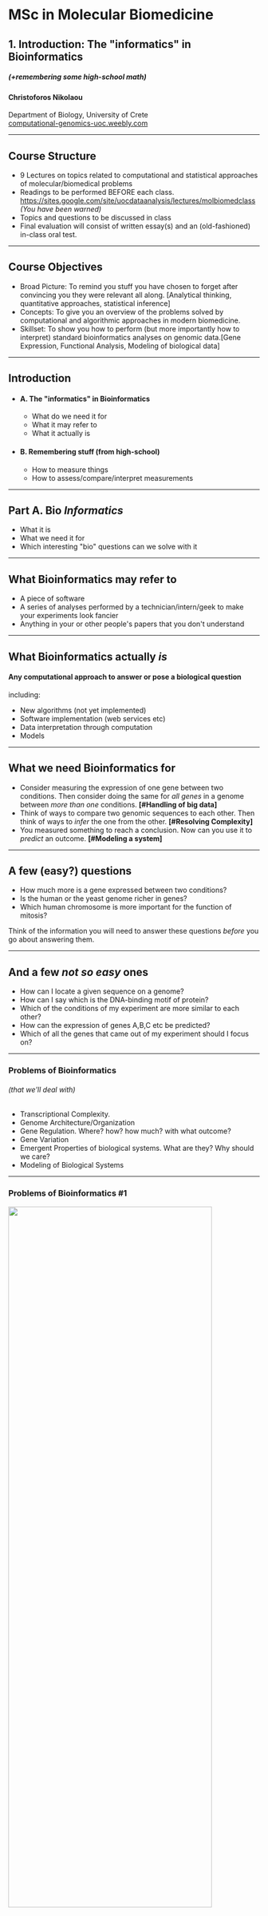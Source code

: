 # MSc in Molecular Biomedicine

## 1. Introduction: The "informatics" in Bioinformatics 
##### (+remembering some high-school math) ####
#### Christoforos Nikolaou  
Department of Biology, University of Crete  
[computational-genomics-uoc.weebly.com](http://computational-genomics-uoc.weebly.com)  

---
## Course Structure
* 9 Lectures on topics related to computational and statistical approaches of molecular/biomedical problems
* Readings to be performed BEFORE each class. https://sites.google.com/site/uocdataanalysis/lectures/molbiomedclass
*(You have been warned)*
* Topics and questions to be discussed in class
* Final evaluation will consist of written essay(s) and an (old-fashioned) in-class oral test. 

---
## Course Objectives 
* Broad Picture: To remind you stuff you have chosen to forget after convincing you they were relevant all along. [Analytical thinking, quantitative approaches, statistical inference]
* Concepts: To give you an overview of the problems solved by computational and algorithmic approaches in modern biomedicine.
* Skillset: To show you how to perform (but more importantly how to interpret) standard bioinformatics analyses on genomic data.[Gene Expression, Functional Analysis, Modeling of biological data]

---
## Introduction  
* #### A. The "informatics" in Bioinformatics
	* What do we need it for
	* What it may refer to
	* What it actually is 
* #### B. Remembering stuff (from high-school)
	* How to measure things
	* How to assess/compare/interpret measurements 
---
## Part A. Bio *Informatics*
* What it is
* What we need it for
* Which interesting "bio" questions can we solve with it

---

## What Bioinformatics may refer to
* A piece of software
* A series of analyses performed by a technician/intern/geek to make your experiments look fancier
* Anything in your or other people's papers that you don't understand

---
## What Bioinformatics actually *is*
#### Any computational approach to answer **or pose** a biological question

including:
* New algorithms (not yet implemented)
* Software implementation (web services etc)
* Data interpretation through computation
* Models

---
## What we need Bioinformatics for
* Consider measuring the expression of one gene between two conditions. Then consider doing the same for _all genes_ in a genome between _more than one_ conditions. **[#Handling of big data]**
* Think of ways to compare two genomic sequences to each other. Then think of ways to _infer_ the one from the other. **[#Resolving Complexity]**
* You measured something to reach a conclusion. Now can you use it to _predict_ an outcome. **[#Modeling a system]**
---

## A few (easy?) questions
* How much more is a gene expressed between two conditions?
* Is the human or the yeast genome richer in genes?
* Which human chromosome is more important for the function of mitosis?


Think of the information you will need to answer these questions _before_ you go about answering them.

---
## And a few _not so easy_ ones
* How can I locate a given sequence on a genome?
* How can I say which is the DNA-binding motif of protein?
* Which of the conditions of my experiment are more similar to each other?
* How can the expression of genes A,B,C etc be predicted?
* Which of all the genes that came out of my experiment should I focus on?

---
### Problems of Bioinformatics 
###### (that we'll deal with)
* Transcriptional Complexity. 
* Genome Architecture/Organization
* Gene Regulation. Where? how? how much? with what outcome?
* Gene Variation
* Emergent Properties of biological systems. What are they? Why should we care?
* Modeling of Biological Systems

---
### Problems of Bioinformatics #1

<img src="/home/christoforos/Dropbox/CompBiol/10010-Nikolaou-YpologistikiBiologiaRev/source_material/images/Figure11_11.jpg" width="90%" height="60%" style="float: center"> 

* Transcriptional Complexity. How complex is a gene? 
* *the Question*: What can we know about the region in which the gene resides?

---
### Problems of Bioinformatics #2
<img src="/home/christoforos/Dropbox/CompBiol/10010-Nikolaou-YpologistikiBiologiaRev/source_material/images/Figure00_02.jpg" width="50%" height="50%" style="float: right"> 

* Genome Architecture. How are genes distributed in the genome?
* *the Question*: Which underlying features are correlated with their distribution?

---
### Problems of Bioinformatics #3
* Sequence similarity/homology 
* *the Question*: How can we locate a "string" of DNA in a genome? 

<img src="/home/christoforos/Dropbox/CompBiol/10010-Nikolaou-YpologistikiBiologiaRev/source_material/images/Figure00_03.jpg" width="100%" height="60%" style="float: right"> 

---
### Problems of Bioinformatics #4
* Analyzing Gene Regulation 
* *the Question*: Where does a transcription factor bind on the genome?  

<img src="/home/christoforos/Dropbox/CompBiol/10010-Nikolaou-YpologistikiBiologiaRev/source_material/images/Figure03_07.jpg" width="60%" height="60%" style="float: center"> 

---

### Problems of Bioinformatics #5
*  Gene Expression Analysis. How is gene regulation orchestrated in different conditions?
*  *the Question*: Which group of genes changes expression in time during a development?

<img src="/home/christoforos/Dropbox/CompBiol/10010-Nikolaou-YpologistikiBiologiaRev/source_material/images/Figure07_06.jpg" width="90%" height="45%" style="float: right"> 

---
### Problems of Bioinformatics #6
<img src="/home/christoforos/Dropbox/CompBiol/10010-Nikolaou-YpologistikiBiologiaRev/source_material/images/Figure08_01.jpg" width="50%" height="45%" style="float: center"> 

*  Functional Analysis of Gene Expression
*  *the Question*: Which biological functions/pathways are more important given a set of over/under-expressed genes?  

---
### Problems of Bioinformatics #7
<img src="/home/christoforos/Dropbox/CompBiol/10010-Nikolaou-YpologistikiBiologiaRev/source_material/images/Figure09_01.jpg" width="50%" height="45%" style="float: right"> 

*  Biological Networks 
*  What can we learn from the association of biological entities?
*  *the Question*: Which protein(s) are most important in a specific experimental context?

---

### Problems of Bioinformatics #8

<img src="https://github.com/christoforos-nikolaou/MolBioMedClass/Figures/CompBio/Figure10_02.jpg" width="60%" height="45%" style="float: center"> 

*  Genomic Variation. How can we link genetic variability with the phenotype?
*  *the Question*: How can we locate gene polymorphisms that are predictors of disease susceptibility?
---

### Problems of Bioinformatics #9
<img src="/home/christoforos/Dropbox/CompBiol/10010-Nikolaou-YpologistikiBiologiaRev/source_material/images/Figure12_09.jpg" width="45%" height="45%" style="float: right"> 

*  Putting it all together. Model design 
*  *the Question*: Can we predict gene expression levels from other sources of data?  
---
## Part B. Remembering stuff
* Which tools do we need to perform bioinformatics analyses?
	* Quantitative thinking [OK]
	* Statistics [?]
	* Algorithm design [simpler than what you may think]
	* Computer skills [can be outsourced]
---
## Quantitative thinking and Statistics
* Quantitative thinking
	* Reasoning with numbers 
	* Considering background models
	* Plan quantitative controls
* Statistics
	* Provides tools for all of the above
---
## Problems with Statistics #1
1. We tend to see patterns where they don't exist. 
	* "Hot hands"
	`X - - X - X - X X - X - X - X X - X - X - - X X - X X X X - - - - - - X
X - X - X - - - - - X - X X X X X - - - - X - X X X X  - - - - X - - - - - X - - - - X X - - X - - - - - X X - - X - - - - X - X - - - - - - X - X X - X X X X - X - X X X X - X - ` 

Can you discover "runs" of Xs or -s in the above panel?

---
## Problems with Statistics #2
2. Give a *number range* that **will include the correct answer with 90%** probability.
```
1 The year of birth of Mozart
2 Number of inhabited Greek islands
3 Nikos Galis career average points per game
4 The length of the Danube River (in km)
5 Gestation period of a lion (in days)
6 Number of films directed by Stanley Kubrick
7 Number of Beatles No1 hits
8 Age of Pope Francis
9 Number of women who have won a Literature Nobel Prize 
10 Wingspan of an Airbus A320 (in m)
```
---
## Problems with Statistics #2
* Solutions:
```
1 Mozart year of birth: 1756 (Wikipedia)
2 Number of Greek Inhabited Islands: 227 (HTO)  
3 Galis PPG: 32.8 (FIBA Europe)
4 Length of the Danube: 2860km (Wikipedia)
5 Lion Gestation period: 110 days (factophile)
6 Kubrick films: 16 (imdb)
7 Beatles No1 hits: 17 (Rolling Stone Magazine)
8 Pope Francis is 79 (google)
9 Female Literature Nobel Laurates: 13 (nobelprize.org)
10 A320 wingspan: 35.8m (Airbus.com)
```    
How many did you get within your range?

---

## Problems with Statistics #2
Conclusion: We tend to be over-confident

---

## Problems with Statistics #3
3. We are fooled by regression to the mean. The case of the Sacked football managers

<img src="/home/christoforos/Dropbox/Teaching/My_MScClasses/MBioMed/Figures/SackedManagers2.png" width="60%" height="45%" style="float: center"> 

---
## Problems with Statistics #4
4. We don't understand multiple comparisons
	* I give a coin to **one** of you and ask you to flip it ten times. If you bring 9 heads how would you describe the coin?
	* I give the same coin to **each one** and ask you to flip it ten times. If one of you gets 9 heads what he/she should tell me about the coin?
---

## How to plan your analysis 
### Five easy questions:
1. What is the type of your outcome? Are you reporting a binomial (YES/NO) effect or is your outcome continuous values of a physical property?
2. Which are your explanatory variables? Are they categorical (e.g. "wild-type vs. treated") or continuous (e.g. dosage of a drug)? 
3. How many conditions are you analyzing? Is it one, two or more?

---
### Five easy questions:
4. If you are comparing more than one conditions are your data matched? Do they come in pairs or not?
5. If your outcome is continuous is it normally distributed? Do you even know what "normally distributed" is?
---
### Types of outcome
* binomial (yes/no, dead/alive, improved/not)
* continuous (temperature, fluoresence, weight etc)
* parametrical ("blue","green","red")

How can you describe the above in numbers?
When will you use values, frequencies, ratios?

---
### Explanatory variables
* Can the objects you measure be categorized? 
* If yes, in how many groups?
* If not, what is the variable that could be used to define them (age, treatment, genetic background)

Describe experiments for each type

---
### Number of conditions
* One condition: You can only ask if two or more outcomes are associated
* Two conditions: You can compare the same outcome between the two conditions
* More than two conditions: You can compare between two or more conditions but you are doing *multiple comparisons*

---
### Matched or unmatched samples
* Samples are unmatched. You can compare their means but you cannot ask for correlations or "congenital" differences
* Samples are matched. You can also track paired differences
---
### Is it Normal or is it not?
* What can we do when our data are normally distributed?
	* A number of tests apply, such as Student's t-test to compare means, ANOVA to analyze variance etc
* More importantly. What can we do when they aren't?
	* try to transform the data
	* apply non-parametric tests
	* KEY solution: apply computational tests
---
# Practical Question #1
* We are administering a treatment to a set of patients in the form of a substance and we want to see if the efficiency of the treament is dependent on the genetic background. 
	* How should we plan our experiment?
	* What should we measure?
	* What should we be careful of?
---
# Practical Question #2
* We want to test the effect of a drug between two sets of patients. One set is taking the drug, the other is taking a placebo. We measure the weight gain of the patients before and after administration. 
	* What is the type of the outcome?
	* Which is the explanatory variable?
	* What is the question we should ask?
	* What test should we use?
	* What should we be careful of?
---
# Practical Question #3
* We are feeding a set of mice with an assumed "superfood" at different doses. We want to see if this has any effect on their susceptibility to cancer. We expose the mice to X-ray radiation and measure tumour occurrence.  
	* How can we tell if the superfood is effective?
	* Can we measure how effective it is?
	* How will we control our experiment?
---
### The median is the message (by S.J. Gould)
* Did you read it? Discuss.
---

# Test Slide
#### A table
|Theme name|Value|Directive|
|:-:|:-:|:-|
One value|Second Value| third value
 
